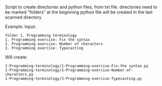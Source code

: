 Script to create directories and python files, from txt file.
directories need to be marked "folders" at the beginning
python file will be created in the last scanned directory

Example:
Input:
```
folder 1. Programming terminology
1. Programming exercise: Fix the syntax
2. Programming exercise: Number of characters
3. Programming exercise: Typecasting
```

Will create:
```
1-Programming-terminology/1-Programming-exercise-Fix-the syntax.py
1-Programming-terminology/2-Programming-exercise-Number-of-characters.py
1-Programming-terminology/3-Programming-exercise-Typecasting.py
```
